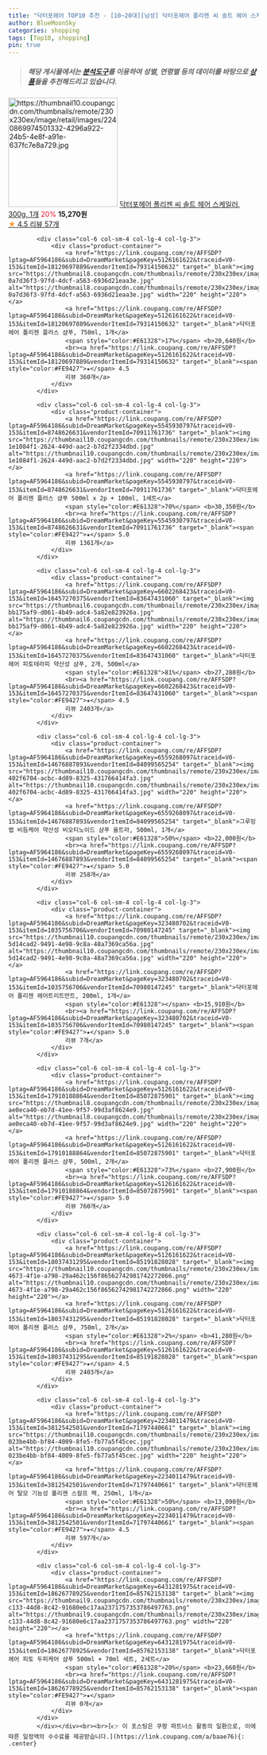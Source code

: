 ```yaml
---
title: "닥터포헤어 TOP10 추천 - [10~20대][남성] 닥터포헤어 폴리젠 씨 솔트 헤어 스케일러, 300g, 1개"
author: BlueMoonSky
categories: shopping
tags: [Top10, shopping]
pin: true
---
```


> ##### 해당 게시물에서는 [**분석도구**](https://itemscout.io/)를 이용하여 **성별**, **연령별** 등의 데이터를 바탕으로 [**상품**](https://link.coupang.com/a/baae76)들을 추천해드리고 있습니다.
<div class="container"><div class="row">
            <div class="col-6 col-sm-4 col-lg-4 col-lg-3">
                <div class="product-container">
                    <a href="https://link.coupang.com/re/AFFSDP?lptag=AF5964186&subid=DreamMarket&pageKey=1756613623&traceid=V0-153&itemId=3478899365&vendorItemId=71465207873" target="_blank"><img src="https://thumbnail10.coupangcdn.com/thumbnails/remote/230x230ex/image/retail/images/2240869974501332-4296a922-24b5-4e8f-a91e-637fc7e8a729.jpg" alt="https://thumbnail10.coupangcdn.com/thumbnails/remote/230x230ex/image/retail/images/2240869974501332-4296a922-24b5-4e8f-a91e-637fc7e8a729.jpg" width="220" height="220"></a>
                    <a href="https://link.coupang.com/re/AFFSDP?lptag=AF5964186&subid=DreamMarket&pageKey=1756613623&traceid=V0-153&itemId=3478899365&vendorItemId=71465207873" target="_blank">닥터포헤어 폴리젠 씨 솔트 헤어 스케일러, 300g, 1개</a>
                    <span style="color:#E61328">20%</span> <b>15,270원</b>
                    <br><a href="https://link.coupang.com/re/AFFSDP?lptag=AF5964186&subid=DreamMarket&pageKey=1756613623&traceid=V0-153&itemId=3478899365&vendorItemId=71465207873" target="_blank"><span style="color:#FE9427">★</span> 4.5
                    리뷰 57개</a>
                </div>
            </div>
            
            <div class="col-6 col-sm-4 col-lg-4 col-lg-3">
                <div class="product-container">
                    <a href="https://link.coupang.com/re/AFFSDP?lptag=AF5964186&subid=DreamMarket&pageKey=5126161622&traceid=V0-153&itemId=18120697889&vendorItemId=79314150632" target="_blank"><img src="https://thumbnail8.coupangcdn.com/thumbnails/remote/230x230ex/image/retail/images/4694762697915130-0a7d36f3-97fd-4dcf-a563-6936d21eaa3e.jpg" alt="https://thumbnail8.coupangcdn.com/thumbnails/remote/230x230ex/image/retail/images/4694762697915130-0a7d36f3-97fd-4dcf-a563-6936d21eaa3e.jpg" width="220" height="220"></a>
                    <a href="https://link.coupang.com/re/AFFSDP?lptag=AF5964186&subid=DreamMarket&pageKey=5126161622&traceid=V0-153&itemId=18120697889&vendorItemId=79314150632" target="_blank">닥터포헤어 폴리젠 플러스 샴푸, 750ml, 1개</a>
                    <span style="color:#E61328">17%</span> <b>20,640원</b>
                    <br><a href="https://link.coupang.com/re/AFFSDP?lptag=AF5964186&subid=DreamMarket&pageKey=5126161622&traceid=V0-153&itemId=18120697889&vendorItemId=79314150632" target="_blank"><span style="color:#FE9427">★</span> 4.5
                    리뷰 360개</a>
                </div>
            </div>
            
            <div class="col-6 col-sm-4 col-lg-4 col-lg-3">
                <div class="product-container">
                    <a href="https://link.coupang.com/re/AFFSDP?lptag=AF5964186&subid=DreamMarket&pageKey=5545930797&traceid=V0-153&itemId=8748626631&vendorItemId=70911761736" target="_blank"><img src="https://thumbnail10.coupangcdn.com/thumbnails/remote/230x230ex/image/retail/images/5648955220559239-1e1084f1-2624-449d-aac2-b7d2f2334dbd.jpg" alt="https://thumbnail10.coupangcdn.com/thumbnails/remote/230x230ex/image/retail/images/5648955220559239-1e1084f1-2624-449d-aac2-b7d2f2334dbd.jpg" width="220" height="220"></a>
                    <a href="https://link.coupang.com/re/AFFSDP?lptag=AF5964186&subid=DreamMarket&pageKey=5545930797&traceid=V0-153&itemId=8748626631&vendorItemId=70911761736" target="_blank">닥터포헤어 폴리젠 플러스 샴푸 500ml x 2p + 100ml, 1세트</a>
                    <span style="color:#E61328">70%</span> <b>30,350원</b>
                    <br><a href="https://link.coupang.com/re/AFFSDP?lptag=AF5964186&subid=DreamMarket&pageKey=5545930797&traceid=V0-153&itemId=8748626631&vendorItemId=70911761736" target="_blank"><span style="color:#FE9427">★</span> 5.0
                    리뷰 1361개</a>
                </div>
            </div>
            
            <div class="col-6 col-sm-4 col-lg-4 col-lg-3">
                <div class="product-container">
                    <a href="https://link.coupang.com/re/AFFSDP?lptag=AF5964186&subid=DreamMarket&pageKey=6602268423&traceid=V0-153&itemId=16457270375&vendorItemId=83647431060" target="_blank"><img src="https://thumbnail6.coupangcdn.com/thumbnails/remote/230x230ex/image/retail/images/4697661424196554-bb175af9-d061-4b49-adc4-5a82e823926a.jpg" alt="https://thumbnail6.coupangcdn.com/thumbnails/remote/230x230ex/image/retail/images/4697661424196554-bb175af9-d061-4b49-adc4-5a82e823926a.jpg" width="220" height="220"></a>
                    <a href="https://link.coupang.com/re/AFFSDP?lptag=AF5964186&subid=DreamMarket&pageKey=6602268423&traceid=V0-153&itemId=16457270375&vendorItemId=83647431060" target="_blank">닥터포헤어 피토테라피 약산성 샴푸, 2개, 500ml</a>
                    <span style="color:#E61328">81%</span> <b>27,280원</b>
                    <br><a href="https://link.coupang.com/re/AFFSDP?lptag=AF5964186&subid=DreamMarket&pageKey=6602268423&traceid=V0-153&itemId=16457270375&vendorItemId=83647431060" target="_blank"><span style="color:#FE9427">★</span> 4.5
                    리뷰 2403개</a>
                </div>
            </div>
            
            <div class="col-6 col-sm-4 col-lg-4 col-lg-3">
                <div class="product-container">
                    <a href="https://link.coupang.com/re/AFFSDP?lptag=AF5964186&subid=DreamMarket&pageKey=6559268097&traceid=V0-153&itemId=14676887893&vendorItemId=84099565254" target="_blank"><img src="https://thumbnail10.coupangcdn.com/thumbnails/remote/230x230ex/image/retail/images/4947151206058961-402f6704-acbc-4d89-8325-431766414fa3.jpg" alt="https://thumbnail10.coupangcdn.com/thumbnails/remote/230x230ex/image/retail/images/4947151206058961-402f6704-acbc-4d89-8325-431766414fa3.jpg" width="220" height="220"></a>
                    <a href="https://link.coupang.com/re/AFFSDP?lptag=AF5964186&subid=DreamMarket&pageKey=6559268097&traceid=V0-153&itemId=14676887893&vendorItemId=84099565254" target="_blank">그루밍랩 비듬케어 약산성 비오티노이드 샴푸 울트라, 500ml, 1개</a>
                    <span style="color:#E61328">50%</span> <b>22,000원</b>
                    <br><a href="https://link.coupang.com/re/AFFSDP?lptag=AF5964186&subid=DreamMarket&pageKey=6559268097&traceid=V0-153&itemId=14676887893&vendorItemId=84099565254" target="_blank"><span style="color:#FE9427">★</span> 5.0
                    리뷰 258개</a>
                </div>
            </div>
            
            <div class="col-6 col-sm-4 col-lg-4 col-lg-3">
                <div class="product-container">
                    <a href="https://link.coupang.com/re/AFFSDP?lptag=AF5964186&subid=DreamMarket&pageKey=323480702&traceid=V0-153&itemId=1035756706&vendorItemId=70980147245" target="_blank"><img src="https://thumbnail10.coupangcdn.com/thumbnails/remote/230x230ex/image/retail/images/4694900594754686-5d14cad2-9491-4e98-9c8a-48a7369ca56a.jpg" alt="https://thumbnail10.coupangcdn.com/thumbnails/remote/230x230ex/image/retail/images/4694900594754686-5d14cad2-9491-4e98-9c8a-48a7369ca56a.jpg" width="220" height="220"></a>
                    <a href="https://link.coupang.com/re/AFFSDP?lptag=AF5964186&subid=DreamMarket&pageKey=323480702&traceid=V0-153&itemId=1035756706&vendorItemId=70980147245" target="_blank">닥터포헤어 폴리젠 헤어트리트먼트, 200ml, 1개</a>
                    <span style="color:#E61328"></span> <b>15,910원</b>
                    <br><a href="https://link.coupang.com/re/AFFSDP?lptag=AF5964186&subid=DreamMarket&pageKey=323480702&traceid=V0-153&itemId=1035756706&vendorItemId=70980147245" target="_blank"><span style="color:#FE9427">★</span> 5.0
                    리뷰 7개</a>
                </div>
            </div>
            
            <div class="col-6 col-sm-4 col-lg-4 col-lg-3">
                <div class="product-container">
                    <a href="https://link.coupang.com/re/AFFSDP?lptag=AF5964186&subid=DreamMarket&pageKey=5126161622&traceid=V0-153&itemId=17910188864&vendorItemId=85072875901" target="_blank"><img src="https://thumbnail8.coupangcdn.com/thumbnails/remote/230x230ex/image/retail/images/715358625824645-ae0eca40-eb7d-41ee-9f57-99d3af8624e9.jpg" alt="https://thumbnail8.coupangcdn.com/thumbnails/remote/230x230ex/image/retail/images/715358625824645-ae0eca40-eb7d-41ee-9f57-99d3af8624e9.jpg" width="220" height="220"></a>
                    <a href="https://link.coupang.com/re/AFFSDP?lptag=AF5964186&subid=DreamMarket&pageKey=5126161622&traceid=V0-153&itemId=17910188864&vendorItemId=85072875901" target="_blank">닥터포헤어 폴리젠 플러스 샴푸, 500ml, 2개</a>
                    <span style="color:#E61328">73%</span> <b>27,900원</b>
                    <br><a href="https://link.coupang.com/re/AFFSDP?lptag=AF5964186&subid=DreamMarket&pageKey=5126161622&traceid=V0-153&itemId=17910188864&vendorItemId=85072875901" target="_blank"><span style="color:#FE9427">★</span> 5.0
                    리뷰 760개</a>
                </div>
            </div>
            
            <div class="col-6 col-sm-4 col-lg-4 col-lg-3">
                <div class="product-container">
                    <a href="https://link.coupang.com/re/AFFSDP?lptag=AF5964186&subid=DreamMarket&pageKey=5126161622&traceid=V0-153&itemId=18037431295&vendorItemId=85191828028" target="_blank"><img src="https://thumbnail10.coupangcdn.com/thumbnails/remote/230x230ex/image/retail/images/ba5c9e61-4673-4f1e-a798-29a462c156f86562742981742272866.png" alt="https://thumbnail10.coupangcdn.com/thumbnails/remote/230x230ex/image/retail/images/ba5c9e61-4673-4f1e-a798-29a462c156f86562742981742272866.png" width="220" height="220"></a>
                    <a href="https://link.coupang.com/re/AFFSDP?lptag=AF5964186&subid=DreamMarket&pageKey=5126161622&traceid=V0-153&itemId=18037431295&vendorItemId=85191828028" target="_blank">닥터포헤어 폴리젠 플러스 샴푸, 750ml, 2개</a>
                    <span style="color:#E61328">2%</span> <b>41,280원</b>
                    <br><a href="https://link.coupang.com/re/AFFSDP?lptag=AF5964186&subid=DreamMarket&pageKey=5126161622&traceid=V0-153&itemId=18037431295&vendorItemId=85191828028" target="_blank"><span style="color:#FE9427">★</span> 4.5
                    리뷰 2403개</a>
                </div>
            </div>
            
            <div class="col-6 col-sm-4 col-lg-4 col-lg-3">
                <div class="product-container">
                    <a href="https://link.coupang.com/re/AFFSDP?lptag=AF5964186&subid=DreamMarket&pageKey=2234011479&traceid=V0-153&itemId=3812542501&vendorItemId=71797440661" target="_blank"><img src="https://thumbnail10.coupangcdn.com/thumbnails/remote/230x230ex/image/retail/images/2240930181610037-023be4bb-bf84-4009-8fe5-fb77a5f45cec.jpg" alt="https://thumbnail10.coupangcdn.com/thumbnails/remote/230x230ex/image/retail/images/2240930181610037-023be4bb-bf84-4009-8fe5-fb77a5f45cec.jpg" width="220" height="220"></a>
                    <a href="https://link.coupang.com/re/AFFSDP?lptag=AF5964186&subid=DreamMarket&pageKey=2234011479&traceid=V0-153&itemId=3812542501&vendorItemId=71797440661" target="_blank">닥터포헤어 탈모 기능성 폴리젠 스칼프 팩, 250ml, 1개</a>
                    <span style="color:#E61328">50%</span> <b>13,090원</b>
                    <br><a href="https://link.coupang.com/re/AFFSDP?lptag=AF5964186&subid=DreamMarket&pageKey=2234011479&traceid=V0-153&itemId=3812542501&vendorItemId=71797440661" target="_blank"><span style="color:#FE9427">★</span> 4.5
                    리뷰 597개</a>
                </div>
            </div>
            
            <div class="col-6 col-sm-4 col-lg-4 col-lg-3">
                <div class="product-container">
                    <a href="https://link.coupang.com/re/AFFSDP?lptag=AF5964186&subid=DreamMarket&pageKey=6431281975&traceid=V0-153&itemId=18626778925&vendorItemId=85762153138" target="_blank"><img src="https://thumbnail9.coupangcdn.com/thumbnails/remote/230x230ex/image/retail/images/9c12d712-c133-44d8-8c42-91680e6c17aa2371757353786497763.png" alt="https://thumbnail9.coupangcdn.com/thumbnails/remote/230x230ex/image/retail/images/9c12d712-c133-44d8-8c42-91680e6c17aa2371757353786497763.png" width="220" height="220"></a>
                    <a href="https://link.coupang.com/re/AFFSDP?lptag=AF5964186&subid=DreamMarket&pageKey=6431281975&traceid=V0-153&itemId=18626778925&vendorItemId=85762153138" target="_blank">닥터포헤어 피토 두피케어 샴푸 500ml + 70ml 세트, 2세트</a>
                    <span style="color:#E61328">20%</span> <b>23,660원</b>
                    <br><a href="https://link.coupang.com/re/AFFSDP?lptag=AF5964186&subid=DreamMarket&pageKey=6431281975&traceid=V0-153&itemId=18626778925&vendorItemId=85762153138" target="_blank"><span style="color:#FE9427">★</span> 
                    리뷰 0개</a>
                </div>
            </div>
            </div></div><br><br>[👉 이 포스팅은 쿠팡 파트너스 활동의 일환으로, 이에 따른 일정액의 수수료를 제공받습니다.](https://link.coupang.com/a/baae76){: .center}